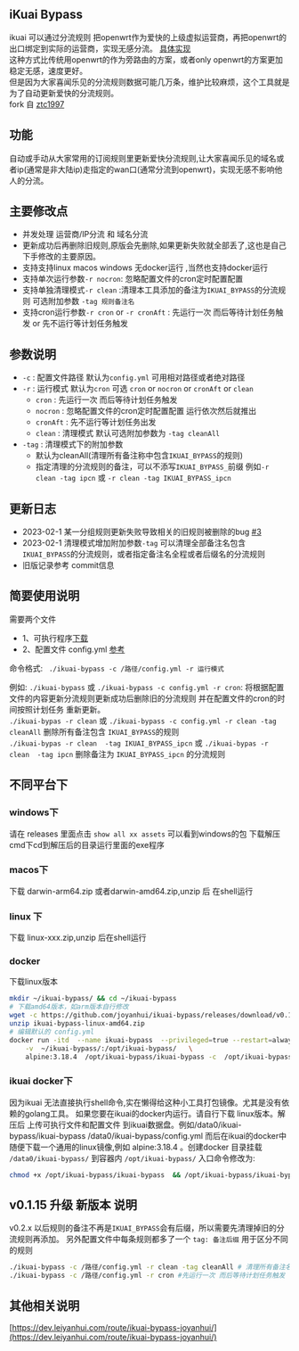 ## iKuai Bypass
ikuai 可以通过分流规则 把openwrt作为爱快的上级虚拟运营商，再把openwrt的出口绑定到实际的运营商，实现无感分流。 [具体实现](https://dev.leiyanhui.com/route/ikuai-bypass-joyanhui/)   
这种方式比传统用openwrt的作为旁路由的方案，或者only openwrt的方案更加稳定无感，速度更好。   
但是因为大家喜闻乐见的分流规则数据可能几万条，维护比较麻烦，这个工具就是为了自动更新爱快的分流规则。   
fork 自 [ztc1997](https://github.com/ztc1997/ikuai-bypass/)
## 功能
自动或手动从大家常用的订阅规则里更新爱快分流规则,让大家喜闻乐见的域名或者ip(通常是非大陆ip)走指定的wan口(通常分流到openwrt)，实现无感不影响他人的分流。
## 主要修改点
- 并发处理 运营商/IP分流 和 域名分流  
- 更新成功后再删除旧规则,原版会先删除,如果更新失败就全部丢了,这也是自己下手修改的主要原因。  
- 支持支持linux macos windows 无docker运行 ,当然也支持docker运行
- 支持单次运行参数`-r nocron`: 忽略配置文件的cron定时配置配置
- 支持单独清理模式`-r clean` :清理本工具添加的备注为`IKUAI_BYPASS`的分流规则 可选附加参数   `-tag 规则备注名`
- 支持cron运行参数`-r cron` or `-r cronAft` : 先运行一次 而后等待计划任务触发 or 先不运行等计划任务触发
## 参数说明
- `-c` : 配置文件路径  默认为`config.yml` 可用相对路径或者绝对路径
- `-r` : 运行模式 默认为`cron` 可选 `cron` or `nocron` or `cronAft` or `clean`  
    - `cron` : 先运行一次 而后等待计划任务触发
    - `nocron` : 忽略配置文件的cron定时配置配置 运行依次然后就推出
    - `cronAft` : 先不运行等计划任务出发
    - `clean` : 清理模式 默认可选附加参数为 `-tag cleanAll`
- `-tag` : 清理模式下的附加参数 
    - 默认为cleanAll(清理所有备注称中包含`IKUAI_BYPASS`的规则) 
    - 指定清理的分流规则的备注，可以不添写`IKUAI_BYPASS_`前缀 例如`-r clean -tag ipcn` 或 `-r clean -tag IKUAI_BYPASS_ipcn`

## 更新日志
- 2023-02-1 某一分组规则更新失败导致相关的旧规则被删除的bug  [#3](https://github.com/joyanhui/ikuai-bypass/issues/3)   
- 2023-02-1 清理模式增加附加参数`-tag` 可以清理全部备注名包含`IKUAI_BYPASS`的分流规则，或者指定备注名全程或者后缀名的分流规则   
- 旧版记录参考 commit信息
## 简要使用说明
需要两个文件 
- 1、可执行程序[下载](https://github.com/joyanhui/ikuai-bypass/releases) 
- 2、配置文件 config.yml [参考](https://github.com/joyanhui/ikuai-bypass/blob/main/config_example.yml)

命令格式: ` ./ikuai-bypass -c /路径/config.yml -r 运行模式`

例如: 
`./ikuai-bypass` 或 `./ikuai-bypass -c config.yml -r cron`: 将根据配置文件的内容更新分流规则更新成功后删除旧的分流规则 并在配置文件的cron的时间按照计划任务 重新更新。    
`./ikuai-bypas -r clean` 或 `./ikuai-bypass -c config.yml -r clean -tag  cleanAll`   删除所有备注包含 `IKUAI_BYPASS`的规则   
`./ikuai-bypas -r clean  -tag IKUAI_BYPASS_ipcn` 或 `./ikuai-bypas -r clean  -tag ipcn` 删除备注为 `IKUAI_BYPASS_ipcn` 的分流规则   

## 不同平台下
###  windows下
请在 releases 里面点击 `show all xx assets` 可以看到windows的包 下载解压 cmd下cd到解压后的目录运行里面的exe程序
### macos下
下载 darwin-arm64.zip 或者darwin-amd64.zip,unzip 后 在shell运行
### linux 下
下载 linux-xxx.zip,unzip 后在shell运行
### docker
下载linux版本
```sh
mkdir ~/ikuai-bypass/ && cd ~/ikuai-bypass
# 下载amd64版本，如arm版本自行修改
wget -c https://github.com/joyanhui/ikuai-bypass/releases/download/v0.1.15/ikuai-bypass-linux-amd64.zip
unzip ikuai-bypass-linux-amd64.zip
# 编辑默认的 config.yml 
docker run -itd  --name ikuai-bypass  --privileged=true --restart=always   \
    -v  ~/ikuai-bypass/:/opt/ikuai-bypass/   \
    alpine:3.18.4  /opt/ikuai-bypass/ikuai-bypass -c  /opt/ikuai-bypass/config.yml -r cron
```
### ikuai docker下
因为ikuai 无法直接执行shell命令,实在懒得给这种小工具打包镜像。尤其是没有依赖的golang工具。
如果您要在ikuai的docker内运行。请自行下载 linux版本。解压后 上传可执行文件和配置文件 到ikuai数据盘。例如/data0/ikuai-bypass/ikuai-bypass  /data0/ikuai-bypass/config.yml
而后在ikuai的docker中随便下载一个通用的linux镜像,例如 alpine:3.18.4 。创建docker 目录挂载 `/data0/ikuai-bypass/` 到容器内 `/opt/ikuai-bypass/`
入口命令修改为:
```sh
chmod +x /opt/ikuai-bypass/ikuai-bypass  && /opt/ikuai-bypass/ikuai-bypass -r cron -c  /opt/ikuai-bypass/config.yml

```
## v0.1.15 升级 新版本 说明
v0.2.x 以后规则的备注不再是`IKUAI_BYPASS`会有后缀，所以需要先清理掉旧的分流规则再添加。
另外配置文件中每条规则都多了一个 `tag: 备注后缀` 用于区分不同的规则
```sh
./ikuai-bypass -c /路径/config.yml -r clean -tag cleanAll # 清理所有备注名包含`IKUAI_BYPASS`的分流规则
./ikuai-bypass -c /路径/config.yml -r cron #先运行一次 而后等待计划任务触发 
```

## 其他相关说明
[https://dev.leiyanhui.com/route/ikuai-bypass-joyanhui/](https://dev.leiyanhui.com/route/ikuai-bypass-joyanhui/)


